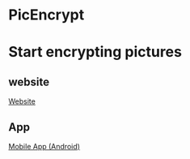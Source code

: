 # PicEncrypt
# Start encrypting pictures
## website
[Website](workspace) 
## App
[Mobile App (Android)](http://github.com/goldsudo/picencryptapp)
